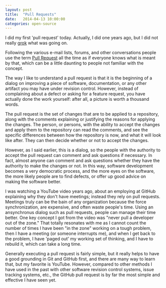 ```yaml
---
layout: post
title:  "Pull Requests"
date:   2014-04-13 10:00:00
categories: open-source
---
```


I did my first 'pull request' today. Actually, I did one years ago, but I did not really
[grok](http://en.wikipedia.org/wiki/Grok) what was going on.

Following the various e-mail lists, forums, and other conversations people use the term
[Pull Request](https://help.github.com/articles/using-pull-requests) all the time as if
everyone knows what is meant by that, which can be a little daunting to people not familiar
with the concept.

The way I like to understand a pull request is that it is the beginning of a dialog on
improving a piece of software, documentation, or any other artifact you may have under
revision control. However, instead of complaining about a defect or asking for a feature
request, you have actually done the work yourself: after all, a picture is worth a
thousand words.

The pull request is the set of changes that are to be applied to a repository, along
with the comments explaining or justifying the reasons for applying the changes.
The person, or persons, with the ability to accept the changes and apply them to the
repository can read the comments, and see the specific differences between how the
repository is now, and what it will look like after. They can then decide whether or
not to accept the changes.

However, as I said earlier, this is a dialog, so the people with the authority to accept the
pull request can comment and ask questions if necessary. In fact, almost anyone can
comment and ask questions whether they have the authority to make the changes or not.
In this way, software development becomes a very democratic process, and the more eyes
on the software, the more likely people are to find defects, or offer up good advice on
making the software better.

I was watching a YouTube video years ago, about an employing at GitHub explaining why they
don't have meetings; instead they rely on pull requests. Meetings truly can be the bain of
any organization because the force synchronization, are expensive, and often waste people's 
time. Using an ansynchronus dialog such as pull requests, people can manage their time
better. One key concept I got from the video was "never pull a developer out of the zone."
That totally resonates with me as I cannot count the number of times I have been "in the zone"
working on a tough problem, then I have a meeting (or someone interrupts me), and when I
get back to the problem, I have 'paged out' my working set of thinking, and I have to rebuild
it, which can take a long time.

Generally executing a pull request is fairly simple, but it really helps to have a good
grounding in Git and GitHub first, and there are many way to learn that, but my favorite
is YouTube. However, compared to other methods I have used in the past with other software
revision control systems, issue tracking systems, etc., the GitHub pull request is by far
the most simple and effective I have seen yet.